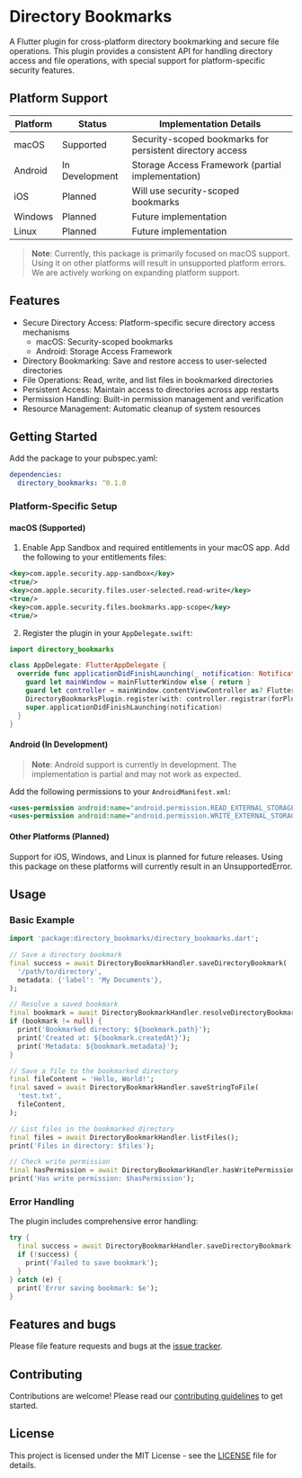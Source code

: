 # Directory Bookmarks

A Flutter plugin for cross-platform directory bookmarking and secure file operations. This plugin provides a consistent API for handling directory access and file operations, with special support for platform-specific security features.

## Platform Support

| Platform | Status | Implementation Details |
|----------|--------|----------------------|
| macOS    | Supported | Security-scoped bookmarks for persistent directory access |
| Android  | In Development | Storage Access Framework (partial implementation) |
| iOS      | Planned | Will use security-scoped bookmarks |
| Windows  | Planned | Future implementation |
| Linux    | Planned | Future implementation |

> **Note**: Currently, this package is primarily focused on macOS support. Using it on other platforms will result in unsupported platform errors. We are actively working on expanding platform support.

## Features

- Secure Directory Access: Platform-specific secure directory access mechanisms
  - macOS: Security-scoped bookmarks
  - Android: Storage Access Framework
- Directory Bookmarking: Save and restore access to user-selected directories
- File Operations: Read, write, and list files in bookmarked directories
- Persistent Access: Maintain access to directories across app restarts
- Permission Handling: Built-in permission management and verification
- Resource Management: Automatic cleanup of system resources

## Getting Started

Add the package to your pubspec.yaml:

```yaml
dependencies:
  directory_bookmarks: ^0.1.0
```

### Platform-Specific Setup

#### macOS (Supported)

1. Enable App Sandbox and required entitlements in your macOS app. Add the following to your entitlements files:

```xml
<key>com.apple.security.app-sandbox</key>
<true/>
<key>com.apple.security.files.user-selected.read-write</key>
<true/>
<key>com.apple.security.files.bookmarks.app-scope</key>
<true/>
```

2. Register the plugin in your `AppDelegate.swift`:

```swift
import directory_bookmarks

class AppDelegate: FlutterAppDelegate {
  override func applicationDidFinishLaunching(_ notification: Notification) {
    guard let mainWindow = mainFlutterWindow else { return }
    guard let controller = mainWindow.contentViewController as? FlutterViewController else { return }
    DirectoryBookmarksPlugin.register(with: controller.registrar(forPlugin: "DirectoryBookmarksPlugin"))
    super.applicationDidFinishLaunching(notification)
  }
}
```

#### Android (In Development)

> **Note**: Android support is currently in development. The implementation is partial and may not work as expected.

Add the following permissions to your `AndroidManifest.xml`:

```xml
<uses-permission android:name="android.permission.READ_EXTERNAL_STORAGE" />
<uses-permission android:name="android.permission.WRITE_EXTERNAL_STORAGE" />
```

#### Other Platforms (Planned)

Support for iOS, Windows, and Linux is planned for future releases. Using this package on these platforms will currently result in an UnsupportedError.

## Usage

### Basic Example

```dart
import 'package:directory_bookmarks/directory_bookmarks.dart';

// Save a directory bookmark
final success = await DirectoryBookmarkHandler.saveDirectoryBookmark(
  '/path/to/directory',
  metadata: {'label': 'My Documents'},
);

// Resolve a saved bookmark
final bookmark = await DirectoryBookmarkHandler.resolveDirectoryBookmark();
if (bookmark != null) {
  print('Bookmarked directory: ${bookmark.path}');
  print('Created at: ${bookmark.createdAt}');
  print('Metadata: ${bookmark.metadata}');
}

// Save a file to the bookmarked directory
final fileContent = 'Hello, World!';
final saved = await DirectoryBookmarkHandler.saveStringToFile(
  'test.txt',
  fileContent,
);

// List files in the bookmarked directory
final files = await DirectoryBookmarkHandler.listFiles();
print('Files in directory: $files');

// Check write permission
final hasPermission = await DirectoryBookmarkHandler.hasWritePermission();
print('Has write permission: $hasPermission');
```

### Error Handling

The plugin includes comprehensive error handling:

```dart
try {
  final success = await DirectoryBookmarkHandler.saveDirectoryBookmark('/path/to/dir');
  if (!success) {
    print('Failed to save bookmark');
  }
} catch (e) {
  print('Error saving bookmark: $e');
}
```

## Features and bugs

Please file feature requests and bugs at the [issue tracker](https://github.com/queiul/directory_bookmarks/issues).

## Contributing

Contributions are welcome! Please read our [contributing guidelines](CONTRIBUTING.md) to get started.

## License

This project is licensed under the MIT License - see the [LICENSE](LICENSE) file for details.
